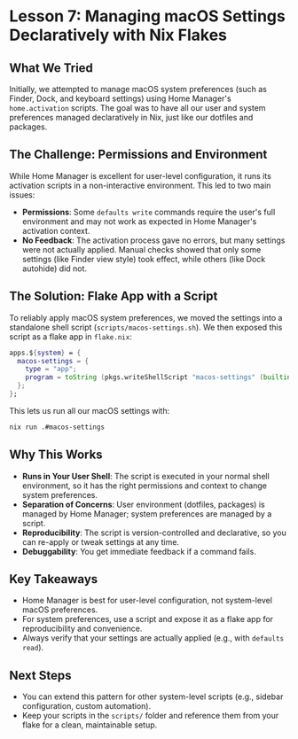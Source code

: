 # Lesson 7: Managing macOS Settings Declaratively with Nix Flakes

## What We Tried

Initially, we attempted to manage macOS system preferences (such as Finder, Dock, and keyboard settings) using Home Manager's `home.activation` scripts. The goal was to have all our user and system preferences managed declaratively in Nix, just like our dotfiles and packages.

## The Challenge: Permissions and Environment

While Home Manager is excellent for user-level configuration, it runs its activation scripts in a non-interactive environment. This led to two main issues:

- **Permissions**: Some `defaults write` commands require the user's full environment and may not work as expected in Home Manager's activation context.
- **No Feedback**: The activation process gave no errors, but many settings were not actually applied. Manual checks showed that only some settings (like Finder view style) took effect, while others (like Dock autohide) did not.

## The Solution: Flake App with a Script

To reliably apply macOS system preferences, we moved the settings into a standalone shell script (`scripts/macos-settings.sh`). We then exposed this script as a flake app in `flake.nix`:

```nix
apps.${system} = {
  macos-settings = {
    type = "app";
    program = toString (pkgs.writeShellScript "macos-settings" (builtins.readFile ./scripts/macos-settings.sh));
  };
};
```

This lets us run all our macOS settings with:

```sh
nix run .#macos-settings
```

## Why This Works

- **Runs in Your User Shell**: The script is executed in your normal shell environment, so it has the right permissions and context to change system preferences.
- **Separation of Concerns**: User environment (dotfiles, packages) is managed by Home Manager; system preferences are managed by a script.
- **Reproducibility**: The script is version-controlled and declarative, so you can re-apply or tweak settings at any time.
- **Debuggability**: You get immediate feedback if a command fails.

## Key Takeaways

- Home Manager is best for user-level configuration, not system-level macOS preferences.
- For system preferences, use a script and expose it as a flake app for reproducibility and convenience.
- Always verify that your settings are actually applied (e.g., with `defaults read`).

## Next Steps

- You can extend this pattern for other system-level scripts (e.g., sidebar configuration, custom automation).
- Keep your scripts in the `scripts/` folder and reference them from your flake for a clean, maintainable setup.
